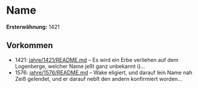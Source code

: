 # Name

**Ersterwähnung:** 1421

## Vorkommen
- 1421: [jahre/1421/README.md](../jahre/1421/README.md) – Es wird ein Erbe verliehen auf dem Logenberge, welcher
Name jeßt ganz unbekannt i}...
- 1576: [jahre/1576/README.md](../jahre/1576/README.md) – Wake eligiert,
und darauf ſein Name nah Zeiß geſendet, und er darauf
nebſt den andern konfirmiert worden...
